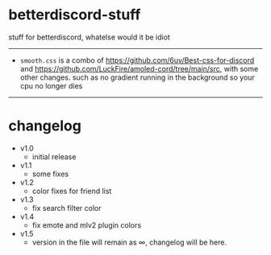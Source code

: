 # betterdiscord-stuff

stuff for betterdiscord, whatelse would it be idiot

---
- `smooth.css` is a combo of https://github.com/6uv/Best-css-for-discord and https://github.com/LuckFire/amoled-cord/tree/main/src, with some other changes. such as no gradient running in the background so your cpu no longer dies

---
# changelog
- v1.0
  - initial release 
- v1.1
  - some fixes
- v1.2
  - color fixes for friend list
- v1.3
  - fix search filter color
- v1.4
  - fix emote and mlv2 plugin colors
- v1.5
  - version in the file will remain as ∞, changelog will be here.
